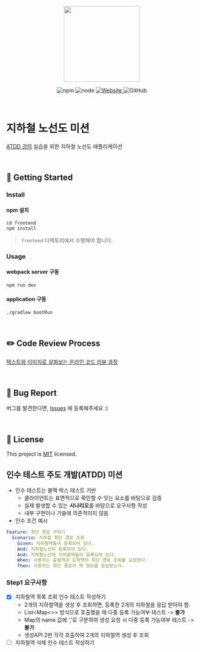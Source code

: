 <p align="center">
    <img width="200px;" src="https://raw.githubusercontent.com/woowacourse/atdd-subway-admin-frontend/master/images/main_logo.png"/>
</p>
<p align="center">
  <img alt="npm" src="https://img.shields.io/badge/npm-6.14.15-blue">
  <img alt="node" src="https://img.shields.io/badge/node-14.18.2-blue">
  <a href="https://edu.nextstep.camp/c/R89PYi5H" alt="nextstep atdd">
    <img alt="Website" src="https://img.shields.io/website?url=https%3A%2F%2Fedu.nextstep.camp%2Fc%2FR89PYi5H">
  </a>
  <img alt="GitHub" src="https://img.shields.io/github/license/next-step/atdd-subway-admin">
</p>

<br>

# 지하철 노선도 미션
[ATDD 강의](https://edu.nextstep.camp/c/R89PYi5H) 실습을 위한 지하철 노선도 애플리케이션

<br>

## 🚀 Getting Started

### Install
#### npm 설치
```
cd frontend
npm install
```
> `frontend` 디렉토리에서 수행해야 합니다.

### Usage
#### webpack server 구동
```
npm run dev
```
#### application 구동
```
./gradlew bootRun
```
<br>

## ✏️ Code Review Process
[텍스트와 이미지로 살펴보는 온라인 코드 리뷰 과정](https://github.com/next-step/nextstep-docs/tree/master/codereview)

<br>

## 🐞 Bug Report

버그를 발견한다면, [Issues](https://github.com/next-step/atdd-subway-admin/issues) 에 등록해주세요 :)

<br>

## 📝 License

This project is [MIT](https://github.com/next-step/atdd-subway-admin/blob/master/LICENSE.md) licensed.

## 인수 테스트 주도 개발(ATDD) 미션 
* 인수 테스트는 블랙 박스 테스트 기반
    * 클라이언트는 표면적으로 확인할 수 잇는 요소를 바탕으로 검증
    * 실제 발생할 수 있는 **시나리오**를 바탕으로 요구사항 작성
    * 내부 구현이나 기술에 의존적이지 않음
* 인수 조건 예시
~~~yml
Feature: 최단 경로 구하기
  Scenario: 지하철 최단 경로 조회
    Given: 지하철역들이 등록되어 있다.
    And: 지하철노선이 등록되어 있다.
    And: 지하철노선에 지하철역들이 등록되어 있다.
    When: 사용자는 출발역과 도착역의 최단 경로 조회를 요청한다.
    Then: 사용자는 최단 경로의 역 정보를 응답받는다.
~~~
###  Step1 요구사항
- [X] 지하철역 목록 조회 인수 테스트 작성하기
    * 2개의 지하철역을 생성 후 조회하면, 등록한 2개의 지하철을 응답 받아야 함.
    * List<Map<>> 방식으로 호출했을 때 다중 등록 가능여부 테스트 -> __불가__
    * Map의 name 값에 ','로 구분하여 생성 요청 시 다중 등록 가능여부 테스트 -> __불가__
    * 생성API 2번 각각 호출하여 2개의 지하철역 생성 후 조회
- [ ] 지하철역 삭제 인수 테스트 작성하기
